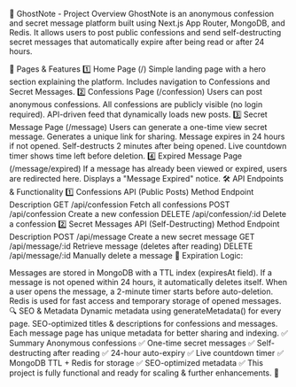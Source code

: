 📜 GhostNote - Project Overview
GhostNote is an anonymous confession and secret message platform built using Next.js App Router, MongoDB, and Redis. It allows users to post public confessions and send self-destructing secret messages that automatically expire after being read or after 24 hours.

📝 Pages & Features
1️⃣ Home Page (/)
Simple landing page with a hero section explaining the platform.
Includes navigation to Confessions and Secret Messages.
2️⃣ Confessions Page (/confession)
Users can post anonymous confessions.
All confessions are publicly visible (no login required).
API-driven feed that dynamically loads new posts.
3️⃣ Secret Message Page (/message)
Users can generate a one-time view secret message.
Generates a unique link for sharing.
Message expires in 24 hours if not opened.
Self-destructs 2 minutes after being opened.
Live countdown timer shows time left before deletion.
4️⃣ Expired Message Page (/message/expired)
If a message has already been viewed or expired, users are redirected here.
Displays a "Message Expired" notice.
🛠️ API Endpoints & Functionality
1️⃣ Confessions API (Public Posts)
Method	Endpoint	Description
GET	/api/confession	Fetch all confessions
POST	/api/confession	Create a new confession
DELETE	/api/confession/:id	Delete a confession
2️⃣ Secret Messages API (Self-Destructing)
Method	Endpoint	Description
POST	/api/message	Create a new secret message
GET	/api/message/:id	Retrieve message (deletes after reading)
DELETE	/api/message/:id	Manually delete a message
🔹 Expiration Logic:

Messages are stored in MongoDB with a TTL index (expiresAt field).
If a message is not opened within 24 hours, it automatically deletes itself.
When a user opens the message, a 2-minute timer starts before auto-deletion.
Redis is used for fast access and temporary storage of opened messages.
🔍 SEO & Metadata
Dynamic metadata using generateMetadata() for every page.
SEO-optimized titles & descriptions for confessions and messages.
Each message page has unique metadata for better sharing and indexing.
✅ Summary
Anonymous confessions ✅
One-time secret messages ✅
Self-destructing after reading ✅
24-hour auto-expiry ✅
Live countdown timer ✅
MongoDB TTL + Redis for storage ✅
SEO-optimized metadata ✅
This project is fully functional and ready for scaling & further enhancements. 🚀
